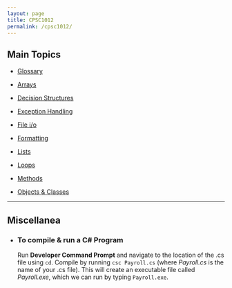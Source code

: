 ```yaml
---
layout: page
title: CPSC1012
permalink: /cpsc1012/
---
```


## Main Topics
- [Glossary](./glossary)

- [Arrays](./arrays)
- [Decision Structures](./DecisionStructures)
- [Exception Handling](./exceptions)
- [File i/o](./fileIO)
- [Formatting](./formatting)
- [Lists](./lists)
- [Loops](./loops)
- [Methods](./methods)
- [Objects & Classes](./objects)


***

## Miscellanea

- ### To compile & run a C# Program

   Run **Developer Command Prompt** and navigate to the location of the .cs file using `cd`.
   Compile by running ```csc Payroll.cs``` (where _Payroll.cs_ is the name of your .cs file).
   This will create an executable file called _Payroll.exe_, which we can run by typing ```Payroll.exe```.






